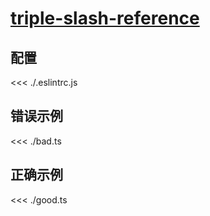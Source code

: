 # [triple-slash-reference](https://typescript-eslint.io/rules/triple-slash-reference)

## 配置

<<< ./.eslintrc.js

## 错误示例

<<< ./bad.ts

## 正确示例

<<< ./good.ts
